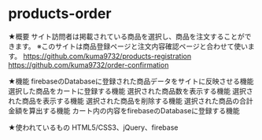 # products-order
★概要
サイト訪問者は掲載されている商品を選択し、商品を注文することができます。
※このサイトは商品登録ページと注文内容確認ページと合わせて使います。
https://github.com/kuma9732/products-registration
https://github.com/kuma9732/order-confirmation

★機能
firebaseのDatabaseに登録された商品データをサイトに反映させる機能
選択した商品をカートに登録する機能
選択された商品数を表示する機能
選択された商品を表示する機能
選択された商品を削除する機能
選択された商品の合計金額を算出する機能
カート内の内容をfirebaseのDatabaseに登録する機能

★使われているもの
HTML5/CSS3、jQuery、firebase
